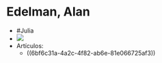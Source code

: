 # Edelman, Alan

- #Julia
- ![](https://hypernotes.zenkit.com/api/v1/lists/2362182/files/G4ZDTbtqy)
- Artículos:
	- ((6bf6c31a-4a2c-4f82-ab6e-81e066725af3))
